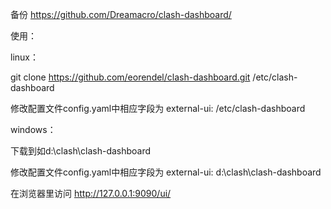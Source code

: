 备份 https://github.com/Dreamacro/clash-dashboard/

使用：

linux： 

git clone https://github.com/eorendel/clash-dashboard.git  /etc/clash-dashboard

修改配置文件config.yaml中相应字段为 external-ui: /etc/clash-dashboard

windows：

下载到如d:\clash\clash-dashboard

修改配置文件config.yaml中相应字段为 external-ui: d:\clash\clash-dashboard


在浏览器里访问 http://127.0.0.1:9090/ui/
